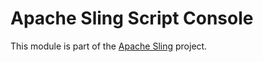 # Apache Sling Script Console

This module is part of the [Apache Sling](https://sling.apache.org) project.
